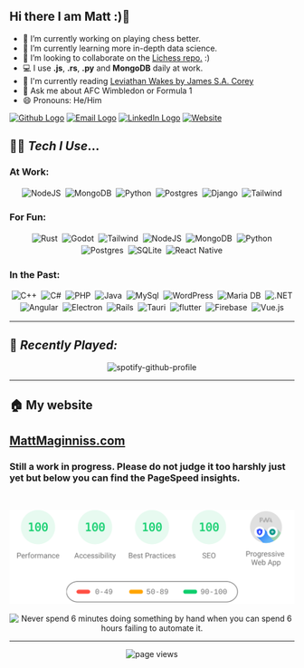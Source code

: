 ## Hi there I am Matt :)👋

- 🔭 I’m currently working on playing chess better.
- 🌱 I’m currently learning more in-depth data science.
- 👯 I’m looking to collaborate on the [Lichess repo.](https://github.com/ornicar/lila) :)
- 💻 I use **.js**, **.rs**, **.py** and **MongoDB** daily at work.
- 📖 I'm currently reading [Leviathan Wakes by James S.A. Corey](https://bookshop.org/p/books/leviathan-wakes-james-s-a-corey/109822)
- 💬 Ask me about AFC Wimbledon or Formula 1
- 😄 Pronouns: He/Him

<!-- Logos links from here: https://github.com/inttter/md-badges so I don't forget-->

[<img alt="Github Logo" src="https://img.shields.io/badge/Github-%23000000.svg?&style=for-the-badge&logo=github&logoColor=white">](https://github.com/MattMaginniss)
[<img alt="Email Logo" src="https://img.shields.io/badge/Email-D14836?style=for-the-badge&logo=gmail&logoColor=white" />](mailto:me@mattmaginniss.com)
[<img alt="LinkedIn Logo" src="https://img.shields.io/badge/linkedin-%230077B5.svg?&style=for-the-badge&logo=linkedin&logoColor=white">](https://www.linkedin.com/in/matt-maginniss/)
[<img alt="Website" src="https://img.shields.io/badge/My Website-234ea94b?textcolor=black&logoColor=white&style=for-the-badge">](https://mattmaginniss.com/)


## 👨‍💻 *Tech I Use*...

### At Work:
<p align="center">
  <img alt="NodeJS" src="https://img.shields.io/badge/node.js%20-%2343853D.svg?&logo=node.js&logoColor=white&style=for-the-badge" style="margin:2px;"/>
  <img alt="MongoDB" src ="https://img.shields.io/badge/MongoDB-%234ea94b.svg?logo=mongodb&logoColor=white&style=for-the-badge" style="margin:2px;"/>
  <img alt="Python" src="https://img.shields.io/badge/python%20-%2314354C.svg?logo=python&logoColor=white&style=for-the-badge" style="margin:2px;"/>
  <img alt="Postgres" src="https://img.shields.io/badge/postgres-%23316192.svg?logo=postgresql&logoColor=white&style=for-the-badge" style="margin:2px;"/>
  <img alt="Django" src="https://img.shields.io/badge/Django-%23092E20.svg?logo=django&logoColor=white&style=for-the-badge" style="margin:2px;"/>
  <img alt="Tailwind" src="https://img.shields.io/badge/Tailwind CSS-%2338B2AC.svg?logo=tailwind-css&logoColor=white&style=for-the-badge" style="margin:2px;"/>
  <br/>
</p>

### For Fun:
<p align="center">
  <img alt="Rust" src="https://img.shields.io/badge/rust-%23000000.svg?logo=rust&logoColor=white&style=for-the-badge" style="margin:2px;"/>
  <img alt="Godot" src="https://img.shields.io/badge/Godot-%23FFFFFF.svg?logo=godot-engine&style=for-the-badge" style="margin:2px;"/>
  <img alt="Tailwind" src="https://img.shields.io/badge/Tailwind CSS-%2338B2AC.svg?logo=tailwind-css&logoColor=white&style=for-the-badge" style="margin:2px;"/>
  <img alt="NodeJS" src="https://img.shields.io/badge/node.js%20-%2343853D.svg?logo=node.js&logoColor=white&style=for-the-badge" style="margin:2px;"/>
  <img alt="MongoDB" src ="https://img.shields.io/badge/MongoDB-%234ea94b.svg?logo=mongodb&logoColor=white&style=for-the-badge" style="margin:2px;"/>
  <img alt="Python" src="https://img.shields.io/badge/python%20-%2314354C.svg?logo=python&logoColor=white&style=for-the-badge" style="margin:2px;"/>
  <img alt="Postgres" src="https://img.shields.io/badge/postgres-%23316192.svg?logo=postgresql&logoColor=white&style=for-the-badge" style="margin:2px;"/>
  <img alt="SQLite" src="https://img.shields.io/badge/SQLite-%2307405e.svg?logo=sqlite&logoColor=white&style=for-the-badge" style="margin:2px;"/>
  <img alt="React Native" src="https://img.shields.io/badge/React_Native-%2320232a.svg?logo=react&logoColor=%2361DAFB&logoColor=white&style=for-the-badge" style="margin:2px;"/>
  <br/>
</p>

### In the Past:
<p align="center">
  <img alt="C++" src="https://img.shields.io/badge/C++-%2300599C.svg?logo=c%2B%2B&logoColor=white&style=for-the-badge" style="margin:2px;"/>
  <img alt="C#" src="https://img.shields.io/badge/c%23-%23239120.svg?logo=csharp&logoColor=white&style=for-the-badge" style="margin:2px;"/>
  <img alt="PHP" src="https://img.shields.io/badge/PHP-777BB4?logo=php&logoColor=white&style=for-the-badge" style="margin:2px;"/>
  <img alt="Java" src="https://img.shields.io/badge/Java-ED8B00?logo=openjdk&logoColor=white&style=for-the-badge" style="margin:2px;"/>
  <img alt="MySql" src="https://img.shields.io/badge/MySQL-4479A1?logo=mysql&logoColor=fff&style=for-the-badge" style="margin:2px;"/>
  <img alt="WordPress" src="https://img.shields.io/badge/WordPress%20-%23117AC9.svg?logo=WordPress&logoColor=white&style=for-the-badge" style="margin:2px;"/>
  <img alt="Maria DB" src="https://img.shields.io/badge/MariaDB-003545?logo=mariadb&logoColor=white&style=for-the-badge" style="margin:2px;"/>
  <img alt=".NET" src="https://img.shields.io/badge/.NET-512BD4?logo=dotnet&logoColor=fff&style=for-the-badge" style="margin:2px;"/>
  <img alt="Angular" src="https://img.shields.io/badge/Angular-%23DD0031.svg?logo=angular&logoColor=white&style=for-the-badge" style="margin:2px;"/>
  <img alt="Electron" src="https://img.shields.io/badge/Electron-47848F?logo=electron&logoColor=fff&style=for-the-badge" style="margin:2px;"/>
  <img alt="Rails" src="https://img.shields.io/badge/Rails-%23CC0000.svg?logo=ruby-on-rails&logoColor=white&style=for-the-badge" style="margin:2px;"/>
  <img alt="Tauri" src="https://img.shields.io/badge/Tauri-24C8D8?logo=tauri&logoColor=fff&style=for-the-badge" style="margin:2px;"/>
  <img alt="flutter" src="https://img.shields.io/badge/Flutter-02569B?logo=flutter&logoColor=fff&style=for-the-badge" style="margin:2px;"/>
  <img alt="Firebase" src="https://img.shields.io/badge/Firebase-039BE5?logo=Firebase&logoColor=white&style=for-the-badge" style="margin:2px;"/>
  <img alt="Vue.js" src="https://img.shields.io/badge/Vue.js-4FC08D?logo=vuedotjs&logoColor=fff&style=for-the-badge" style="margin:2px;"/>
  <br/>
</p>


---
## 🎵 *Recently Played:*

<div align="center">
  
![spotify-github-profile](https://spotify-github-profile.kittinanx.com/api/view?uid=traitormatt&cover_image=true&theme=default&bar_color=53b14f&bar_color_cover=false)
</div>

---

## 🏠 My website

## [MattMaginniss.com](https://mattmaginniss.com)

### Still a work in progress. Please do not judge it too harshly just yet but below you can find the PageSpeed insights.

<div align="center">
<br />

[![https://matthewmaginniss.com Page Speed Stats](WebsiteStats.svg "https://matthewmaginniss.com Page Speed Stats")](https://matthewmaginniss.com)
</div>

<div align="center">
  
<img src='https://i.redd.it/2ialma4xoiv41.jpg' title="My Programming Motto" alt="Never spend 6 minutes doing something by hand when you can spend 6 hours failing to automate it." style="width:50%">
</div>

---

<div align="center">
  
![page views](https://visitor-badge.laobi.icu/badge?page_id=MatthewMaginniss.MatthewMaginniss)
</div>
